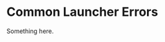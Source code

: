 [title]: # (Common Launcher Errors)
[tags]: # (XXX)
[priority]: # (4324)
# Common Launcher Errors
Something here.
